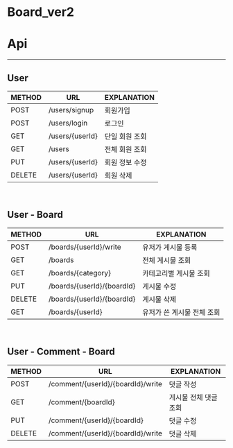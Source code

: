 # Board_ver2

# Api

---

## User

| METHOD | URL             | EXPLANATION    |
| ------ | --------------- | -------------- |
| POST   | /users/signup   | 회원가입       |
| POST   | /users/login    | 로그인         |
| GET    | /users/{userId} | 단일 회원 조회 |
| GET    | /users          | 전체 회원 조회 |
| PUT    | /users/{userId} | 회원 정보 수정 |
| DELETE | /users/{userId} | 회원 삭제      |

<br/>

## User - Board

| METHOD | URL                        | EXPLANATION                |
| ------ | -------------------------- | -------------------------- |
| POST   | /boards/{userId}/write     | 유저가 게시물 등록         |
| GET    | /boards                    | 전체 게시물 조회           |
| GET    | /boards/{category}         | 카테고리별 게시물 조회     |
| PUT    | /boards/{userId}/{boardId} | 게시물 수정                |
| DELETE | /boards/{userId}/{boardId} | 게시물 삭제                |
| GET    | /boards/{userId}           | 유저가 쓴 게시물 전체 조회 |

<br/>

## User - Comment - Board

| METHOD | URL                               | EXPLANATION           |
| ------ | --------------------------------- | --------------------- |
| POST   | /comment/{userId}/{boardId}/write | 댓글 작성             |
| GET    | /comment/{boardId}                | 게시물 전체 댓글 조회 |
| PUT    | /comment/{userId}/{boardId}       | 댓글 수정             |
| DELETE | /comment/{userId}/{boardId}/write | 댓글 삭제             |

